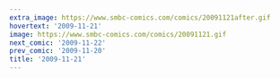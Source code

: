 ```yaml
---
extra_image: https://www.smbc-comics.com/comics/20091121after.gif
hovertext: '2009-11-21'
image: https://www.smbc-comics.com/comics/20091121.gif
next_comic: '2009-11-22'
prev_comic: '2009-11-20'
title: '2009-11-21'
---
```


